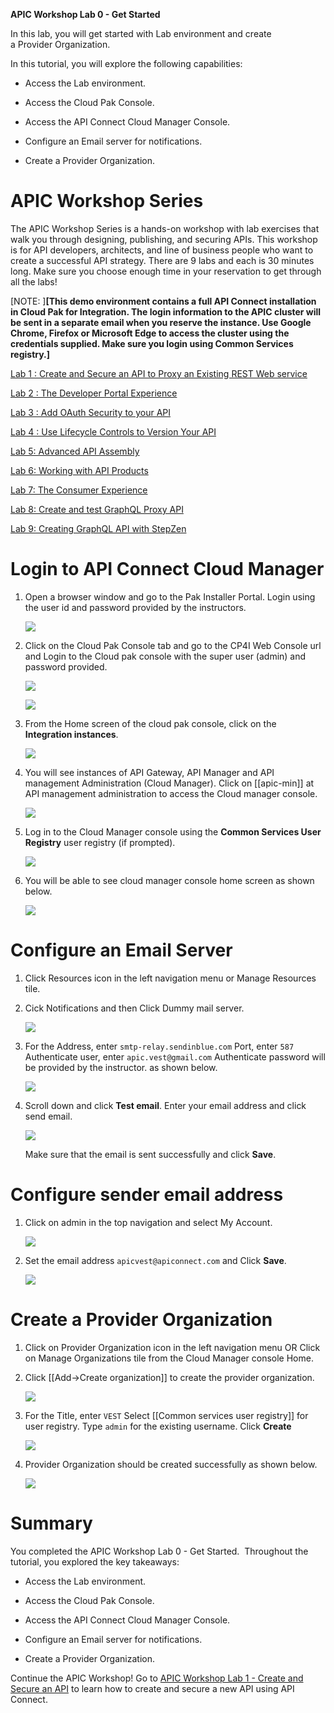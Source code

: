 **APIC Workshop Lab 0 - Get Started**

In this lab, you will get started with Lab environment and create  
a Provider Organization.

In this tutorial, you will explore the following capabilities:

-   Access the Lab environment.

-   Access the Cloud Pak Console. 

- 	Access the API Connect Cloud Manager Console.

-   Configure an Email server for notifications.

-   Create a Provider Organization.

 APIC Workshop Series
====================================================================================================================================================================

The APIC Workshop Series is a hands-on workshop with lab exercises that
walk you through designing, publishing, and securing APIs. This workshop
is for API developers, architects, and line of business people who want
to create a successful API strategy. There are 9 labs and each is 30
minutes long. Make sure you choose enough time in your reservation to
get through all the labs! 

[NOTE: ]**[This demo environment contains a
full API Connect installation in Cloud Pak for Integration. The login
information to the APIC cluster will be sent in a separate email when
you reserve the instance. Use Google Chrome, Firefox or Microsoft Edge
to access the cluster using the credentials supplied. Make sure you
login using Common Services registry.]**

[Lab 1 : Create and Secure an API to Proxy an Existing REST Web
service](https://github.com/ibm-ecosystem-lab/APICv10/tree/main/instructions/Lab1)

[Lab 2 : The Developer Portal
Experience](https://github.com/ibm-ecosystem-lab/APICv10/tree/main/instructions/Lab2)

[Lab 3 : Add OAuth Security to your
API](https://github.com/ibm-ecosystem-lab/APICv10/tree/main/instructions/Lab3)

[Lab 4 : Use Lifecycle Controls to Version Your
API](https://github.com/ibm-ecosystem-lab/APICv10/tree/main/instructions/Lab4)

[Lab 5: Advanced API
Assembly](https://github.com/ibm-ecosystem-lab/APICv10/tree/main/instructions/Lab5)

[Lab 6: Working with API
Products](https://github.com/ibm-ecosystem-lab/APICv10/tree/main/instructions/Lab6)

[Lab 7: The Consumer
Experience](https://github.com/ibm-ecosystem-lab/APICv10/tree/main/instructions/Lab7)

[Lab 8: Create and test GraphQL Proxy
API](https://github.com/ibm-ecosystem-lab/APICv10/tree/main/instructions/Lab8)

[Lab 9: Creating GraphQL API with StepZen](https://github.com/ibm-ecosystem-lab/APICv10/tree/main/instructions/Lab9)

 Login to API Connect Cloud Manager
===========================================================================================

1. Open a browser window and go to the Pak Installer Portal. 
   Login using the user id and password provided by the instructors.
   
    ![](images/pak_installer_home.png)
	
2. Click on the Cloud Pak Console tab and go to the CP4I Web Console url
   and Login to the Cloud pak console with the super user (admin) and password
   provided.

    ![](images/cloud_pak_console.png)
	
	![](images/cloud_pak_login.png)
	
3. 	From the Home screen of the cloud pak console, click on the **Integration instances**.
	
	![](images/api_management.png)
	
4. You will see instances of API Gateway, API Manager and API management Administration (Cloud Manager).
	Click on [[apic-min]] at API management administration to access the Cloud manager console.

	![](images/cloud_manager.png)
	
5. Log in to the Cloud Manager console using the **Common Services User Registry** user registry (if prompted).

	![](images/cloud_manager_login.png)
	
6. You will be able to see cloud manager console home screen as shown below.

	![](images/cloud_manager_home.png)
	
 Configure an Email Server
===========================================================================================
	
1. Click Resources icon in the left navigation menu or Manage Resources tile.

2. Cick Notifications and then Click Dummy mail server.

	![](images/notifications_email.png)
	
3. For the Address, enter `smtp-relay.sendinblue.com`
	Port, enter `587`
	Authenticate user, enter `apic.vest@gmail.com`
	Authenticate password will be provided by the instructor.
	as shown below.
	
	![](images/email_configuration.png)	
	
4. Scroll down and click **Test email**.
   Enter your email address and click send email. 	
	
	![](images/test_email.png)	
	
	Make sure that the email is sent successfully and click **Save**.
	
 Configure sender email address
===========================================================================================

1. Click on admin in the top navigation and select My Account.

	![](images/admin_myaccount.png)	

2. Set the email address `apicvest@apiconnect.com` and Click **Save**.	

	![](images/admin_account_email.png)	

 Create a Provider Organization
===========================================================================================

1. Click on Provider Organization icon in the left navigation menu OR 
   Click on Manage Organizations tile from the Cloud Manager console Home.
   
2. Click [[Add-\>Create organization]] to create the provider organization.
   
   ![](images/provider_org.png)

3. For the Title, enter `VEST`
   Select [[Common services user registry]] for user registry.
   Type `admin` for the existing username.
   Click **Create**
   
   ![](images/provider_org_create.png)   

7. Provider Organization should be created successfully as shown below.   

   ![](images/provider_org_cm.png)      

 Summary
=============================================================

You completed the APIC Workshop Lab 0 - Get Started. 
Throughout the tutorial, you explored the key takeaways:

-   Access the Lab environment.

-   Access the Cloud Pak Console. 

- 	Access the API Connect Cloud Manager Console.

-   Configure an Email server for notifications.

-   Create a Provider Organization.

Continue the APIC Workshop! Go to [APIC Workshop Lab 1 - Create and Secure an API](https://github.com/ibm-ecosystem-lab/APICv10/tree/main/instructions/Lab1) to
learn how to create and secure a new API using API Connect.
